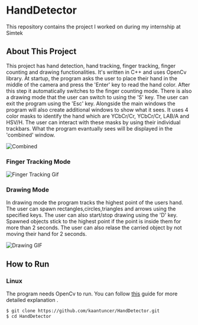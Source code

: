 # HandDetector
This repository contains the project I worked on during my internship at Simtek

## About This Project
This project has hand detection, hand tracking, finger tracking, finger counting and drawing functionalities. It's written in C++ and uses OpenCv library. 
At startup, the program asks the user to place their hand in the middle of the camera and press the 'Enter' key to read the hand color. After this step it automatically switches to the finger counting mode. There is also a drawing mode that the user can switch to using the 'S' key. The user can exit the program using the 'Esc' key. Alongside the main windows the program will also create additional windows to show what it sees. It uses 4 color masks to identify the hand which are YCbCr/Cr, YCbCr/Cr, LAB/A and HSV/H. The user can interact with these masks by using their individual trackbars. What the program evantually sees will be displayed in the 'combined' window.

![Combined](https://i.imgur.com/slwgD0j.png)

### Finger Tracking Mode

![Finger Tracking Gif](https://media.giphy.com/media/SxIcXxRvDbxwgCGDIj/giphy.gif)

### Drawing Mode

In drawing mode the program tracks the highest point of the users hand. The user can spawn rectangles,circles,triangles and arrows using the specified keys. The user can also start/stop drawing using the 'D' key. Spawned objects stick to the highest point if the point is inside them for more than 2 seconds. The user can also relase the carried object by not moving their hand for 2 seconds.

![Drawing GIF](./drawingModeGif.gif)

## How to Run

### Linux

The program needs OpenCv to run. You can follow [this](https://docs.opencv.org/4.5.2/d7/d9f/tutorial_linux_install.html) guide for more detailed explanation .

```bash
$ git clone https://github.com/kaantuncer/HandDetector.git
$ cd HandDetector
```
